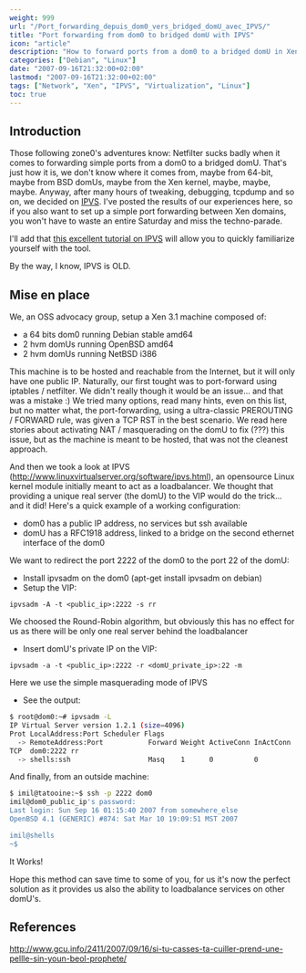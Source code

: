```yaml
---
weight: 999
url: "/Port_forwarding_depuis_dom0_vers_bridged_domU_avec_IPVS/"
title: "Port forwarding from dom0 to bridged domU with IPVS"
icon: "article"
description: "How to forward ports from a dom0 to a bridged domU in Xen using IPVS, overcoming Netfilter issues"
categories: ["Debian", "Linux"]
date: "2007-09-16T21:32:00+02:00"
lastmod: "2007-09-16T21:32:00+02:00"
tags: ["Network", "Xen", "IPVS", "Virtualization", "Linux"]
toc: true
---
```


## Introduction

Those following zone0's adventures know: Netfilter sucks badly when it comes to forwarding simple ports from a dom0 to a bridged domU. That's just how it is, we don't know where it comes from, maybe from 64-bit, maybe from BSD domUs, maybe from the Xen kernel, maybe, maybe, maybe. Anyway, after many hours of tweaking, debugging, tcpdump and so on, we decided on [IPVS](https://www.linuxvirtualserver.org/software/ipvs.html). I've posted the results of our experiences here, so if you also want to set up a simple port forwarding between Xen domains, you won't have to waste an entire Saturday and miss the techno-parade.

I'll add that [this excellent tutorial on IPVS](https://www.ultramonkey.org/papers/lvs_tutorial/html/) will allow you to quickly familiarize yourself with the tool.

By the way, I know, IPVS is OLD.

## Mise en place

We, an OSS advocacy group, setup a Xen 3.1 machine composed of:

- a 64 bits dom0 running Debian stable amd64
- 2 hvm domUs running OpenBSD amd64
- 2 hvm domUs running NetBSD i386

This machine is to be hosted and reachable from the Internet, but it will only have one public IP. Naturally, our first tought was to port-forward using iptables / netfilter. We didn't really though it would be an issue... and that was a mistake :) We tried many options, read many hints, even on this list, but no matter what, the port-forwarding, using a ultra-classic PREROUTING / FORWARD rule, was given a TCP RST in the best scenario. We read here stories about activating NAT / masquerading on the domU to fix (???) this issue, but as the machine is meant to be hosted, that was not the cleanest approach.

And then we took a look at IPVS (http://www.linuxvirtualserver.org/software/ipvs.html), an opensource Linux kernel module initially meant to act as a loadbalancer. We thought that providing a unique real server (the domU) to the VIP would do the trick... and it did! Here's a quick example of a working configuration:

- dom0 has a public IP address, no services but ssh available
- domU has a RFC1918 address, linked to a bridge on the second ethernet interface of the dom0

We want to redirect the port 2222 of the dom0 to the port 22 of the domU:

- Install ipvsadm on the dom0 (apt-get install ipvsadm on debian)
- Setup the VIP:

```
ipvsadm -A -t <public_ip>:2222 -s rr
```

We choosed the Round-Robin algorithm, but obviously this has no effect for us as there will be only one real server behind the loadbalancer

- Insert domU's private IP on the VIP:

```
ipvsadm -a -t <public_ip>:2222 -r <domU_private_ip>:22 -m
```

Here we use the simple masquerading mode of IPVS

- See the output:

```bash
$ root@dom0:~# ipvsadm -L
IP Virtual Server version 1.2.1 (size=4096)
Prot LocalAddress:Port Scheduler Flags
  -> RemoteAddress:Port           Forward Weight ActiveConn InActConn
TCP  dom0:2222 rr
  -> shells:ssh                   Masq    1      0          0
```

And finally, from an outside machine:

```bash
$ imil@tatooine:~$ ssh -p 2222 dom0
imil@dom0_public_ip's password:
Last login: Sun Sep 16 01:15:40 2007 from somewhere_else
OpenBSD 4.1 (GENERIC) #874: Sat Mar 10 19:09:51 MST 2007

imil@shells
~$
```

It Works!

Hope this method can save time to some of you, for us it's now the perfect solution as it provides us also the ability to loadbalance services on other domU's.

## References

http://www.gcu.info/2411/2007/09/16/si-tu-casses-ta-cuiller-prend-une-pellle-sin-youn-beol-prophete/